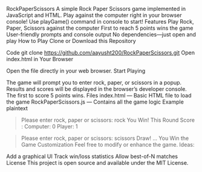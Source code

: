 RockPaperScissors
A simple Rock Paper Scissors game implemented in JavaScript and HTML. Play against the computer right in your browser console!
Use playGame() command in console to start!
Features
Play Rock, Paper, Scissors against the computer
First to reach 5 points wins the game
User-friendly prompts and console output
No dependencies—just open and play
How to Play
Clone or Download this Repository

Code
git clone https://github.com/aayusht200/RockPaperScissors.git
Open index.html in Your Browser

Open the file directly in your web browser.
Start Playing

The game will prompt you to enter rock, paper, or scissors in a popup.
Results and scores will be displayed in the browser’s developer console.
The first to score 5 points wins.
Files
index.html — Basic HTML file to load the game
RockPaperScissors.js — Contains all the game logic
Example
plaintext
> Please enter rock, paper or scissors:
rock
You Win! This Round Score : Computer: 0 Player: 1

> Please enter rock, paper or scissors:
scissors
Draw!
...
You Win the Game
Customization
Feel free to modify or enhance the game. Ideas:

Add a graphical UI
Track win/loss statistics
Allow best-of-N matches
License
This project is open source and available under the MIT License.


